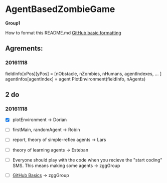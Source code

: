 # AgentBasedZombieGame
**Group1**

How to format this README.md
[GitHub basic formatting](https://help.github.com/articles/basic-writing-and-formatting-syntax/)

## Agrements:
### 20161118
fieldInfo[xPos][yPos] = [nObstacle, nZombies, nHumans, agentIndexes, ... ]
agentInfos[agentIndex] = agent
PlotEnvironment(fieldInfo, nAgents) 

## 2 do
### 20161118
- [x] plotEnvironment -> Dorian
- [ ] firstMain, randomAgent -> Robin 
- [ ] report, theory of simple-reflex agents -> Lars
- [ ] theory of learning agents -> Esteban
- [ ] Everyone should play with the code when you recieve the "start coding" SMS. This means making some agents -> zggGroup
- [ ] [GitHub Basics](https://try.github.io/levels/1/challenges/1) -> zggGroup





